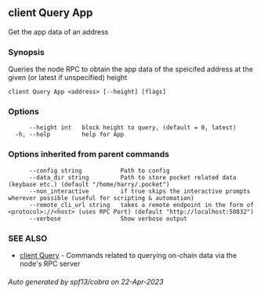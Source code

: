 ## client Query App

Get the app data of an address

### Synopsis

Queries the node RPC to obtain the app data of the speicifed address at the given (or latest if unspecified) height

```
client Query App <address> [--height] [flags]
```

### Options

```
      --height int   block height to query, (default = 0, latest)
  -h, --help         help for App
```

### Options inherited from parent commands

```
      --config string           Path to config
      --data_dir string         Path to store pocket related data (keybase etc.) (default "/home/harry/.pocket")
      --non_interactive         if true skips the interactive prompts wherever possible (useful for scripting & automation)
      --remote_cli_url string   takes a remote endpoint in the form of <protocol>://<host> (uses RPC Port) (default "http://localhost:50832")
      --verbose                 Show verbose output
```

### SEE ALSO

* [client Query](client_Query.md)	 - Commands related to querying on-chain data via the node's RPC server

###### Auto generated by spf13/cobra on 22-Apr-2023
